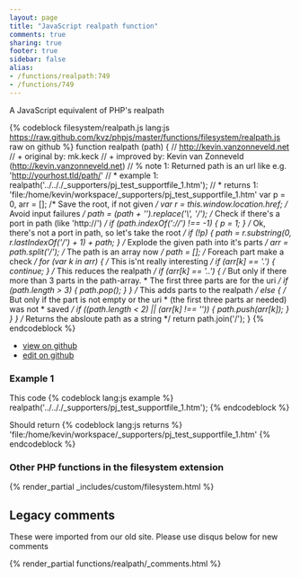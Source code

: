 ```yaml
---
layout: page
title: "JavaScript realpath function"
comments: true
sharing: true
footer: true
sidebar: false
alias:
- /functions/realpath:749
- /functions/749
---
```

<!-- Generated by Rakefile:build -->
A JavaScript equivalent of PHP's realpath

{% codeblock filesystem/realpath.js lang:js https://raw.github.com/kvz/phpjs/master/functions/filesystem/realpath.js raw on github %}
function realpath (path) {
  // http://kevin.vanzonneveld.net
  // +   original by: mk.keck
  // +   improved by: Kevin van Zonneveld (http://kevin.vanzonneveld.net)
  // %        note 1: Returned path is an url like e.g. 'http://yourhost.tld/path/'
  // *     example 1: realpath('../.././_supporters/pj_test_supportfile_1.htm');
  // *     returns 1: 'file:/home/kevin/workspace/_supporters/pj_test_supportfile_1.htm'
  var p = 0,
    arr = []; /* Save the root, if not given */
  var r = this.window.location.href; /* Avoid input failures */
  path = (path + '').replace('\\', '/'); /* Check if there's a port in path (like 'http://') */
  if (path.indexOf('://') !== -1) {
    p = 1;
  } /* Ok, there's not a port in path, so let's take the root */
  if (!p) {
    path = r.substring(0, r.lastIndexOf('/') + 1) + path;
  } /* Explode the given path into it's parts */
  arr = path.split('/'); /* The path is an array now */
  path = []; /* Foreach part make a check */
  for (var k in arr) { /* This is'nt really interesting */
    if (arr[k] == '.') {
      continue;
    } /* This reduces the realpath */
    if (arr[k] == '..') {
/* But only if there more than 3 parts in the path-array.
       * The first three parts are for the uri */
      if (path.length > 3) {
        path.pop();
      }
    } /* This adds parts to the realpath */
    else {
/* But only if the part is not empty or the uri
       * (the first three parts ar needed) was not
       * saved */
      if ((path.length < 2) || (arr[k] !== '')) {
        path.push(arr[k]);
      }
    }
  } /* Returns the absloute path as a string */
  return path.join('/');
}
{% endcodeblock %}

 - [view on github](https://github.com/kvz/phpjs/blob/master/functions/filesystem/realpath.js)
 - [edit on github](https://github.com/kvz/phpjs/edit/master/functions/filesystem/realpath.js)

### Example 1
This code
{% codeblock lang:js example %}
realpath('../.././_supporters/pj_test_supportfile_1.htm');
{% endcodeblock %}

Should return
{% codeblock lang:js returns %}
'file:/home/kevin/workspace/_supporters/pj_test_supportfile_1.htm'
{% endcodeblock %}


### Other PHP functions in the filesystem extension
{% render_partial _includes/custom/filesystem.html %}
## Legacy comments
These were imported from our old site. Please use disqus below for new comments
<div style="overflow-y: scroll; max-height: 500px;">
{% render_partial functions/realpath/_comments.html %}
</div>

